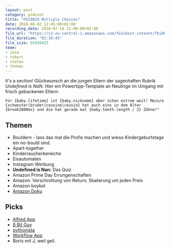 ```yaml
---
layout: post
category: podcast
title: "FKI0029 Multiple Choices"
date: 2018-08-02 12:45:00+02:00
recording_date: 2018-07-18 21:00:00+02:00
file_url: "https://s3.eu-central-1.amazonaws.com/feinkost-intenet/fki0029.mp3"
file_duration: "01:16:45"
file_size: 55456423
team:
- josa
- robert
- stefan
- thomas
---
```


It's a section! Glückwunsch an die jungen Eltern der sagenhaften Rubrik _Undefined is NaN_. Hier ein Powertipp-Template an Neulinge im Umgang mit frisch gebackenen Eltern:

```Für {baby.lifetime} ist {baby.nickname} aber schon extrem weit! Mein/e {schwester|bruder|cousine|cousin} hat auch eins in dem Alter {break2000ms} und die hat gerade mal {baby.teeth.length / 2} Zähne!"```

## Themen
- Bouldern - lass das mal die Profis machen und wieso Kindergeburtstage ein no-bould sind.
- Apart-together
- Kinderraucherbereiche
- Eisautomaten
- Instagram Werbung
- __Undefined is Nan:__ Das Quiz
- Amazon Prime Day Errungenschaften
- Amazon: Verschrottung von Return; Skalierung um jeden Preis
- Amazon boykot
- [Amazon Doku](http://www.daserste.de/information/reportage-dokumentation/dokus/sendung/das-system-amazon-100.html)

## Picks
- [Alfred App](https://www.alfredapp.com/)
- [8 Bit Guy](http://www.the8bitguy.com/)
- [pythonista](http://omz-software.com/pythonista/)
- [Workflow App](https://itunes.apple.com/de/app/workflow/id915249334?mt=8)
- Boris mit J, weil geil.

